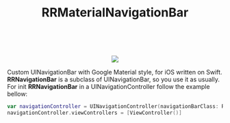 <h1 align="center">RRMaterialNavigationBar</h1>
</br></br></br>
<p align="center">
  <img  src ="https://raw.githubusercontent.com/remirobert/RRMaterialNavigationBar/master/ressource/main.gif"/>
</p>

Custom UINavigationBar with Google Material style, for iOS written on Swift.
**RRNavigationBar** is a subclass of UINavigationBar, so you use it as usually.
For init **RRNavigationBar** in a UINavigationController follow the example bellow:

```swift
var navigationController = UINavigationController(navigationBarClass: RRNavigationBar.self, toolbarClass: nil)
navigationController.viewControllers = [ViewController()]
```
